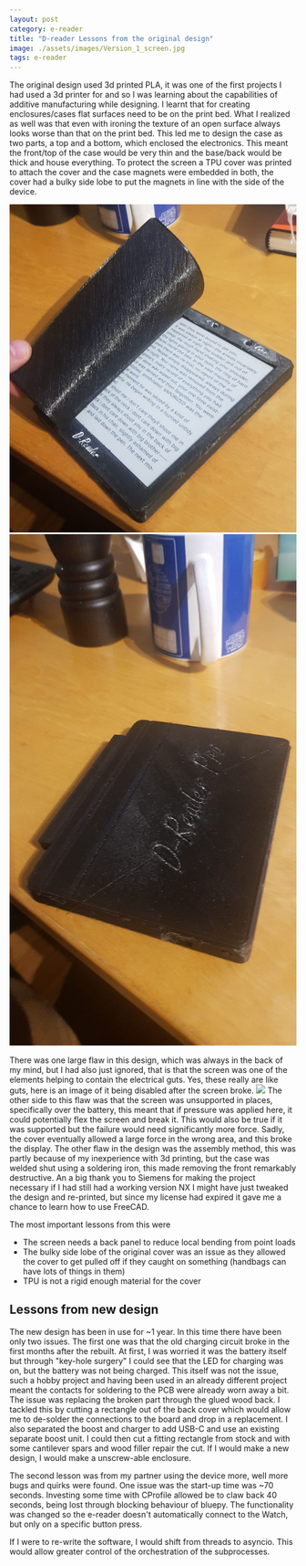 ```yaml
---
layout: post
category: e-reader
title: "D-reader Lessons from the original design"
image: ./assets/images/Version_1_screen.jpg
tags: e-reader
---
```


The original design used 3d printed PLA, it was one of the first projects I had used a 3d printer for and so I was learning about the capabilities of additive manufacturing while designing. I learnt that for creating enclosures/cases flat surfaces need to be on the print bed. What I realized as well was that even with ironing the texture of an open surface always looks worse than that on the print bed. This led me to design the case as two parts, a top and a bottom, which enclosed the electronics. This meant the front/top of the case would be very thin and the base/back would be thick and house everything. To protect the screen a TPU cover was printed to attach the cover and the case magnets were embedded in both, the cover had a bulky side lobe to put the magnets in line with the side of the device.

![](./assets/images/Version_1_screen.jpg) ![](./assets/images/Version_1_covered.jpg)

There was one large flaw in this design, which was always in the back of my mind, but I had also just ignored, that is that the screen was one of the elements helping to contain the electrical guts. Yes, these really are like guts, here is an image of it being disabled after the screen broke.
![](./assets/images/Old_with_electronics.jpg)
The other side to this flaw was that the screen was unsupported in places, specifically over the battery, this meant that if pressure was applied here, it could potentially flex the screen and break it. This would also be true if it was supported but the failure would need significantly more force. Sadly, the cover eventually allowed a large force in the wrong area, and this broke the display.
The other flaw in the design was the assembly method, this was partly because of my inexperience with 3d printing, but the case was welded shut using a soldering iron, this made removing the front remarkably destructive. An a big thank you to Siemens for making the project necessary if I had still had a working version NX I might have just tweaked the design and re-printed, but since my license had expired it gave me a chance to learn how to use FreeCAD.

The most important lessons from this were
- The screen needs a back panel to reduce local bending from point loads
- The bulky side lobe of the original cover was an issue as they allowed the cover to get pulled off if they caught on something (handbags can have lots of things in them)
- TPU is not a rigid enough material for the cover

## Lessons from new design

The new design has been in use for ~1 year. In this time there have been only two issues. The first one was that the old charging circuit broke in the first months after the rebuilt. At first, I was worried it was the battery itself but through "key-hole surgery" I could see that the LED for charging was on, but the battery was not being charged. This itself was not the issue, such a hobby project and having been used in an already different project meant the contacts for soldering to the PCB were already worn away a bit. The issue was replacing the broken part through the glued wood back.
I tackled this by cutting a rectangle out of the back cover which would allow me to de-solder the connections to the board and drop in a replacement. I also separated the boost and charger to add USB-C and use an existing separate boost unit.
I could then cut a fitting rectangle from stock and with some cantilever spars and wood filler repair the cut. If I would make a new design, I would make a unscrew-able enclosure.

The second lesson was from my partner using the device more, well more bugs and quirks were found. One issue was the start-up time was ~70 seconds. Investing some time with CProfile allowed be to claw back 40 seconds, being lost through blocking behaviour of bluepy. The functionality was changed so the e-reader doesn't automatically connect to the Watch, but only on a specific button press.

If I were to re-write the software, I would shift from threads to asyncio. This would allow greater control of the orchestration of the subprocesses.


